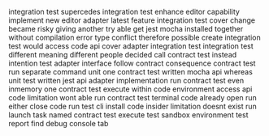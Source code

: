 integration test supercedes integration test enhance editor capability implement new editor adapter latest feature integration test cover change became risky giving another try able get jest mocha installed together without compilation error type conflict therefore possible create integration test would access code api cover adapter integration test integration test different meaning different people decided call contract test instead intention test adapter interface follow contract consequence contract test run separate command unit one contract test written mocha api whereas unit test written jest api adapter implementation run contract test even inmemory one contract test execute within code environment access api code limitation wont able run contract test terminal code already open run either close code run test cli install code insider limitation doesnt exist run launch task named contract test execute test sandbox environment test report find debug console tab
